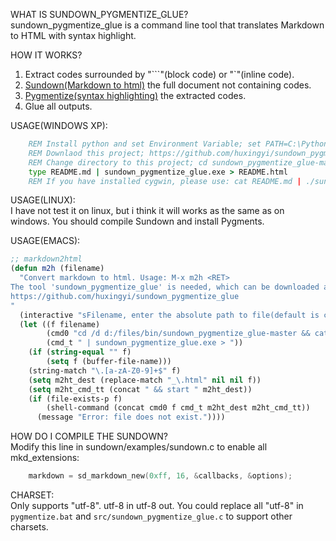 WHAT IS SUNDOWN_PYGMENTIZE_GLUE?  
sundown_pygmentize_glue is a command line tool that translates Markdown to HTML with syntax highlight.

HOW IT WORKS?  
1. Extract codes surrounded by "\`\`\`"(block code) or "\`"(inline code).  
2. [Sundown(Markdown to html)](https://github.com/vmg/sundown) the full document not containing codes.  
3. [Pygmentize(syntax highlighting)](http://pygments.org) the extracted codes.  
4. Glue all outputs.

USAGE(WINDOWS XP):  
```bat
    REM Install python and set Environment Variable; set PATH=C:\Python27;%PATH%
    REM Downlaod this project; https://github.com/huxingyi/sundown_pygmentize_glue/archive/master.zip
    REM Change directory to this project; cd sundown_pygmentize_glue-master
    type README.md | sundown_pygmentize_glue.exe > README.html
    REM If you have installed cygwin, please use: cat README.md | ./sundown_pygmentize_glue > README.html
```

USAGE(LINUX):  
I have not test it on linux, but i think it will works as the same as on windows. You should compile Sundown and install Pygments.

USAGE(EMACS):  
```lisp
;; markdown2html
(defun m2h (filename)
  "Convert markdown to html. Usage: M-x m2h <RET>
The tool 'sundown_pygmentize_glue' is needed, which can be downloaded at
https://github.com/huxingyi/sundown_pygmentize_glue
"
  (interactive "sFilename, enter the absolute path to file(default is current buffer): ")
  (let ((f filename)
        (cmd0 "cd /d d:/files/bin/sundown_pygmentize_glue-master && cat ")
        (cmd_t " | sundown_pygmentize_glue.exe > "))
    (if (string-equal "" f)
        (setq f (buffer-file-name)))
    (string-match "\.[a-zA-Z0-9]+$" f)
    (setq m2ht_dest (replace-match "_\.html" nil nil f))
    (setq m2ht_cmd_tt (concat " && start " m2ht_dest))
    (if (file-exists-p f)
        (shell-command (concat cmd0 f cmd_t m2ht_dest m2ht_cmd_tt))
      (message "Error: file does not exist."))))
```

HOW DO I COMPILE THE SUNDOWN?  
 Modify this line in sundown/examples/sundown.c to enable all mkd_extensions:
```c
    markdown = sd_markdown_new(0xff, 16, &callbacks, &options);
```

CHARSET:  
Only supports "utf-8". utf-8 in utf-8 out. 
You could replace all "utf-8" in `pygmentize.bat` and `src/sundown_pygmentize_glue.c` to support other charsets.
